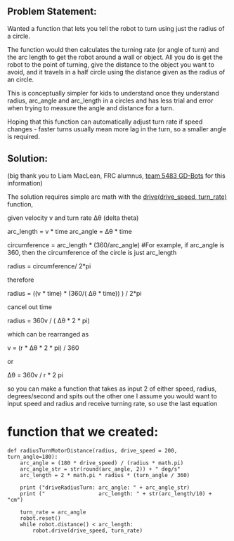 ## Problem Statement: 

Wanted a function that lets you tell the robot to turn using just the radius of a circle.

The function would then calculates the turning rate (or angle of turn) and the arc length to get the robot around 
a wall or object.  All you do is get the robot to the point of turning, give the distance to 
the object you want to avoid, and it travels in a half circle using the distance given as the radius of an circle.

This is conceptually simpler for kids to understand once they understand radius, arc_angle and arc_length in a circles 
and has less trial and error when trying to measure the angle and distance for a turn.

Hoping that this function can automatically adjust turn rate if speed changes - faster turns usually mean more lag in the
turn, so a smaller angle is required.

## Solution:
(big thank you to Liam MacLean, FRC alumnus, [team 5483 GD-Bots](https://github.com/Team-5483) for this information)

The solution requires simple arc math with the [drive(drive_speed, turn_rate)](https://pybricks.github.io/ev3-micropython/robotics.html#pybricks.robotics.DriveBase.drive) function,

given velocity v and turn rate Δθ (delta theta)

arc_length = v * time
arc_angle = Δθ * time

circumference = arc_length * (360/arc_angle)  #For example, if arc_angle is 360, then the circumference of the circle is just arc_length

radius = circumference/ 2*pi

therefore

radius = ((v * time) * (360/( Δθ * time)) ) / 2*pi

cancel out time

radius = 360v / ( Δθ * 2 * pi)

which can be rearranged as

v = (r *  Δθ * 2 * pi) / 360

or

Δθ = 360v / r * 2 pi


so you can make a function that takes as input 2 of either speed, radius, degrees/second and spits out the other one
I assume you would want to input speed and radius and receive turning rate, so use the last equation

# function that we created:

```
def radiusTurnMotorDistance(radius, drive_speed = 200, turn_angle=180):
    arc_angle = (180 * drive_speed) / (radius * math.pi)
    arc_angle_str = str(round(arc_angle, 2)) + " deg/s"    
    arc_length = 2 * math.pi * radius * (turn_angle / 360)

    print ("driveRadiusTurn: arc_angle: " + arc_angle_str)  
    print ("                 arc_length: " + str(arc_length/10) + "cm")  

    turn_rate = arc_angle
    robot.reset()      
    while robot.distance() < arc_length:
        robot.drive(drive_speed, turn_rate)
```
